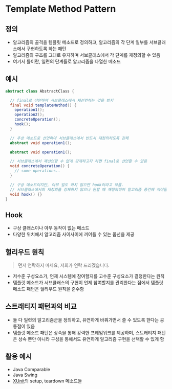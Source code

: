 # Template Method Pattern

## 정의
- 알고리즘의 골격을 템플릿 메소드로 정의하고, 알고리즘의 각 단계 일부를 서브클래스에서 구현하도록 하는 패턴
- 알고리즘의 구조를 그대로 유지하며 서브클래스에서 각 단계를 재정의할 수 있음
- 여기서 틀이란, 일련의 단계들로 알고리즘을 나열한 메소드

## 예시
```java
abstract class AbstractClass {

  // final로 선언하여 서브클래스에서 재선언하는 것을 방지
  final void templateMethod() {
    operation1();
    operation2();
    concreteOperation();
    hook();
  }

  // 추상 메소드로 선언하여 서브클래스에서 반드시 재정의하도록 강제
  abstract void operation1();

  abstract void operation1();

  // 서브클래스에서 재선언할 수 없게 강제하고자 하면 final로 선언할 수 있음
  void concreteOperation() {
    // some operations..
  }

  // 구상 메소드이지만, 아무 일도 하지 않으면 hook이라고 부름.
  // 서브클래스에서의 재정의를 강제하지 않으나 원할 때 재정의하여 알고리즘 중간에 끼어들 수 있음
  void hook() {}
}
```

## Hook
- 구상 클래스이나 아무 동작이 없는 메소드
- 다양한 위치에서 알고리즘 사이사이에 끼어들 수 있는 옵션을 제공

## 헐리우드 원칙
> 먼저 연락하지 마세요, 저희가 연락 드리겠습니다.
- 저수준 구성요소가, 언제 시스템에 참여할지를 고수준 구성요소가 결정한다는 원칙
- 템플릿 메소드가 서브클래스의 구현이 언제 참여할지를 관리한다는 점에서 템플릿 메소드 패턴은 헐리우드 원칙을 준수함

## 스트래티지 패턴과의 비교
- 둘 다 일련의 알고리즘군을 정의하고, 유연하게 바꿔가면서 쓸 수 있도록 한다는 공통점이 있음
- 템플릿 메소드 패턴은 상속을 통해 강력한 프레임워크를 제공하며, 스트래티지 패턴은 상속 뿐만 아니라 구성을 통해서도 유연하게 알고리즘 구현을 선택할 수 있게 함

## 활용 예시
- Java Comparable
- Java Swing
- [XUnit](https://www.youtube.com/watch?v=tdKFZcZSJmg)의 setup, teardown 메소드들
